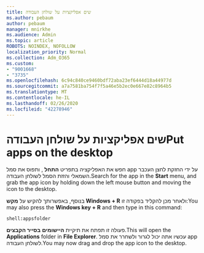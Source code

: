 ```yaml
---
title: שים אפליקציות על שולחן העבודה
ms.author: pebaum
author: pebaum
manager: mnirkhe
ms.audience: Admin
ms.topic: article
ROBOTS: NOINDEX, NOFOLLOW
localization_priority: Normal
ms.collection: Adm_O365
ms.custom:
- "9001668"
- "3735"
ms.openlocfilehash: 6c94c840ce9460bdf72aba23ef6444d18a44977d
ms.sourcegitcommit: a7a7581ba754f7f5a46e5b2ec0e667e82c8964b5
ms.translationtype: MT
ms.contentlocale: he-IL
ms.lasthandoff: 02/26/2020
ms.locfileid: "42278946"
---
```

# <a name="put-apps-on-the-desktop"></a><span data-ttu-id="bce23-102">שים אפליקציות על שולחן העבודה</span><span class="sxs-lookup"><span data-stu-id="bce23-102">Put apps on the desktop</span></span>

<span data-ttu-id="bce23-103">חפש את האפליקציה בתפריט **התחל** , ותפוס את סמל app על ידי החזקת לחצן העכבר השמאלי והזזת הסמל לשולחן העבודה.</span><span class="sxs-lookup"><span data-stu-id="bce23-103">Search for the app in the **Start** menu, and grab the app icon by holding down the left mouse button and moving the icon to the desktop.</span></span>

<span data-ttu-id="bce23-104">בנוסף, באפשרותך להקיש על **מקש Windows + R** ולאחר מכן להקליד בפקודה זו:</span><span class="sxs-lookup"><span data-stu-id="bce23-104">You may also press the **Windows key + R** and then type in this command:</span></span>

`shell:appsfolder`

<span data-ttu-id="bce23-105">פעולה זו תפתח את תיקיית **היישומים** **בסייר הקבצים**.</span><span class="sxs-lookup"><span data-stu-id="bce23-105">This will open the **Applications** folder in **File Explorer**.</span></span> <span data-ttu-id="bce23-106">עכשיו אתה יכול לגרור ולשחרר את סמל app לשולחן העבודה.</span><span class="sxs-lookup"><span data-stu-id="bce23-106">You may now drag and drop the app icon to the desktop.</span></span>
